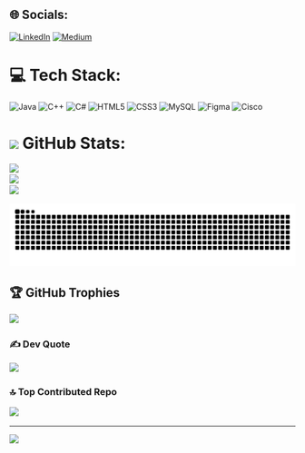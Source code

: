 
## 🌐 Socials:
[![LinkedIn](https://img.shields.io/badge/LinkedIn-%230077B5.svg?logo=linkedin&logoColor=white)](https://linkedin.com/in/https://www.linkedin.com/in/alican-kaya-881650234/)
[![Medium](https://img.shields.io/badge/Medium-%2312100E.svg?logo=medium&logoColor=white)](https://medium.com/@alicankaya268)

# 💻 Tech Stack:
![Java](https://img.shields.io/badge/java-%23ED8B00.svg?style=for-the-badge&logo=openjdk&logoColor=white) ![C++](https://img.shields.io/badge/c++-%2300599C.svg?style=for-the-badge&logo=c%2B%2B&logoColor=white) ![C#](https://img.shields.io/badge/c%23-%23239120.svg?style=for-the-badge&logo=csharp&logoColor=white) ![HTML5](https://img.shields.io/badge/html5-%23E34F26.svg?style=for-the-badge&logo=html5&logoColor=white) ![CSS3](https://img.shields.io/badge/css3-%231572B6.svg?style=for-the-badge&logo=css3&logoColor=white) ![MySQL](https://img.shields.io/badge/mysql-4479A1.svg?style=for-the-badge&logo=mysql&logoColor=white) ![Figma](https://img.shields.io/badge/figma-%23F24E1E.svg?style=for-the-badge&logo=figma&logoColor=white) ![Cisco](https://img.shields.io/badge/cisco-%23049fd9.svg?style=for-the-badge&logo=cisco&logoColor=black)
# <img src="https://media2.giphy.com/media/QssGEmpkyEOhBCb7e1/giphy.gif?cid=ecf05e47a0n3gi1bfqntqmob8g9aid1oyj2wr3ds3mg700bl&rid=giphy.gif" width ="25"> GitHub Stats:
![](https://github-readme-stats.vercel.app/api?username=alicankaya192&theme=highcontrast&hide_border=false&include_all_commits=true&count_private=true)<br/>
![](https://github-readme-streak-stats.herokuapp.com/?user=alicankaya192&theme=highcontrast&hide_border=false)<br/>
![](https://github-readme-stats.vercel.app/api/top-langs/?username=alicankaya192&theme=highcontrast&hide_border=false&include_all_commits=true&count_private=true&layout=compact)

![](https://github.com/BEPb/BEPb/raw/output/github-contribution-grid-snake.svg)

## 🏆 GitHub Trophies
![](https://github-profile-trophy.vercel.app/?username=alicankaya192&theme=tokyonight&no-frame=false&no-bg=false&margin-w=4)

### ✍️ Dev Quote
![](https://quotes-github-readme.vercel.app/api?type=horizontal&theme=dark)

### 🔝 Top Contributed Repo
![](https://github-contributor-stats.vercel.app/api?username=alicankaya192&limit=5&theme=highcontrast&combine_all_yearly_contributions=true)

---
[![](https://visitcount.itsvg.in/api?id=alicankaya192&icon=2&color=2)](https://visitcount.itsvg.in)

<!-- Proudly created with GPRM ( https://gprm.itsvg.in ) -->
